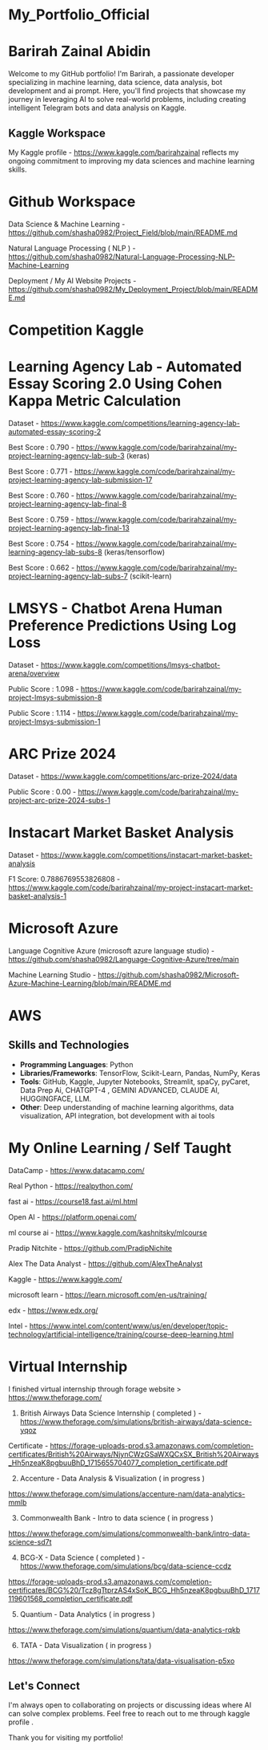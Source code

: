 # My_Portfolio_Official

# Barirah Zainal Abidin 

Welcome to my GitHub portfolio! I'm Barirah, a passionate developer specializing in machine learning, data science, data analysis, bot development and ai prompt. Here, you'll find projects that showcase my journey in leveraging AI to solve real-world problems, including creating intelligent Telegram bots and data analysis on Kaggle.


## Kaggle Workspace

My Kaggle profile - https://www.kaggle.com/barirahzainal reflects my ongoing commitment to improving my data sciences and machine learning skills. 


# Github Workspace


Data Science & Machine Learning - https://github.com/shasha0982/Project_Field/blob/main/README.md

Natural Language Processing ( NLP ) - https://github.com/shasha0982/Natural-Language-Processing-NLP-Machine-Learning

Deployment / My AI Website Projects - https://github.com/shasha0982/My_Deployment_Project/blob/main/README.md



# Competition Kaggle 


# Learning Agency Lab - Automated Essay Scoring 2.0 Using Cohen Kappa Metric Calculation


Dataset - https://www.kaggle.com/competitions/learning-agency-lab-automated-essay-scoring-2

Best Score : 0.790 - https://www.kaggle.com/code/barirahzainal/my-project-learning-agency-lab-sub-3 (keras)

Best Score : 0.771 - https://www.kaggle.com/code/barirahzainal/my-project-learning-agency-lab-submission-17

Best Score : 0.760 - https://www.kaggle.com/code/barirahzainal/my-project-learning-agency-lab-final-8

Best Score : 0.759 - https://www.kaggle.com/code/barirahzainal/my-project-learning-agency-lab-final-13 

Best Score : 0.754 - https://www.kaggle.com/code/barirahzainal/my-learning-agency-lab-subs-8 (keras/tensorflow)

Best Score : 0.662 - https://www.kaggle.com/code/barirahzainal/my-project-learning-agency-lab-subs-7 (scikit-learn)




# LMSYS - Chatbot Arena Human Preference Predictions Using Log Loss


Dataset - https://www.kaggle.com/competitions/lmsys-chatbot-arena/overview


Public Score : 1.098 - https://www.kaggle.com/code/barirahzainal/my-project-lmsys-submission-8

Public Score : 1.114 - https://www.kaggle.com/code/barirahzainal/my-project-lmsys-submission-1



# ARC Prize 2024

Dataset - https://www.kaggle.com/competitions/arc-prize-2024/data

Public Score : 0.00 - https://www.kaggle.com/code/barirahzainal/my-project-arc-prize-2024-subs-1



# Instacart Market Basket Analysis


Dataset - https://www.kaggle.com/competitions/instacart-market-basket-analysis

F1 Score: 0.7886769553826808 - https://www.kaggle.com/code/barirahzainal/my-project-instacart-market-basket-analysis-1





#  Microsoft Azure 


Language Cognitive Azure (microsoft azure language studio) - https://github.com/shasha0982/Language-Cognitive-Azure/tree/main

Machine Learning Studio - https://github.com/shasha0982/Microsoft-Azure-Machine-Learning/blob/main/README.md




# AWS 




## Skills and Technologies

- **Programming Languages**: Python
- **Libraries/Frameworks**: TensorFlow, Scikit-Learn, Pandas, NumPy, Keras
- **Tools**: GitHub, Kaggle, Jupyter Notebooks, Streamlit, spaCy, pyCaret, Data Prep Ai,  CHATGPT-4 , GEMINI ADVANCED, CLAUDE AI, HUGGINGFACE, LLM.
- **Other**: Deep understanding of machine learning algorithms, data visualization, API integration, bot development with ai tools




# My Online Learning / Self Taught 


DataCamp - https://www.datacamp.com/

Real Python - https://realpython.com/

fast ai - https://course18.fast.ai/ml.html

Open AI - https://platform.openai.com/

ml course ai - https://www.kaggle.com/kashnitsky/mlcourse

Pradip Nitchite - https://github.com/PradipNichite

Alex The Data Analyst - https://github.com/AlexTheAnalyst

Kaggle - https://www.kaggle.com/

microsoft learn - https://learn.microsoft.com/en-us/training/

edx - https://www.edx.org/

Intel - https://www.intel.com/content/www/us/en/developer/topic-technology/artificial-intelligence/training/course-deep-learning.html



# Virtual Internship 

I finished virtual internship through forage website > https://www.theforage.com/


1. British Airways Data Science Internship ( completed ) - https://www.theforage.com/simulations/british-airways/data-science-yqoz

Certificate - https://forage-uploads-prod.s3.amazonaws.com/completion-certificates/British%20Airways/NjynCWzGSaWXQCxSX_British%20Airways_Hh5nzeaK8pgbuuBhD_1715655704077_completion_certificate.pdf


2. Accenture - Data Analysis & Visualization ( in progress )

https://www.theforage.com/simulations/accenture-nam/data-analytics-mmlb



3. Commonwealth Bank - Intro to data science ( in progress )

https://www.theforage.com/simulations/commonwealth-bank/intro-data-science-sd7t



4. BCG-X - Data Science ( completed )  - https://www.theforage.com/simulations/bcg/data-science-ccdz

https://forage-uploads-prod.s3.amazonaws.com/completion-certificates/BCG%20/Tcz8gTtprzAS4xSoK_BCG_Hh5nzeaK8pgbuuBhD_1717119601568_completion_certificate.pdf


5. Quantium - Data Analytics ( in progress )

https://www.theforage.com/simulations/quantium/data-analytics-rqkb



6. TATA - Data Visualization ( in progress )

https://www.theforage.com/simulations/tata/data-visualisation-p5xo



## Let's Connect

I'm always open to collaborating on projects or discussing ideas where AI can solve complex problems. Feel free to reach out to me through kaggle profile .

Thank you for visiting my portfolio!



